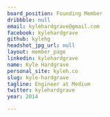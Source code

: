 ```yaml
---
board_position: Founding Member
dribbble: null
email: kylehardgrave@gmail.com
facebook: kylehardgrave
github: kylehg
headshot_jpg_url: null
layout: member_page
linkedin: kylehardgrave
name: Kyle Hardgrave
personal_site: kyleh.co
slug: kyle-hardgrave
tagline: Engineer at Medium
twitter: kylehardgrave
year: 2014

---
```

